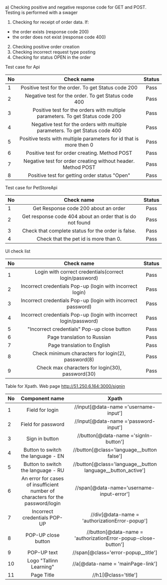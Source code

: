 a) Checking positive and negative response code for GET and POST.
Testing is performed with a swager
1.  Checking for receipt of order data. 
If:
* the order exists (response code 200)
* the order does not exist (response code 400)

2. Checking positive order creation 
3. Checking incorrect request type posting 
4. Checking for status OPEN in the order 

Test case for Api

| No  |                                  Check name                                   | Status | 
|-----|:-----------------------------------------------------------------------------:|:------:|
| 1   |              Positive test for the order. To get Status code 200              |  Pass  |
| 2   |              Negative test for the order. To get Status code 400              |  Pass  |
| 3   | Positive test for the orders with multiple parameters. To get Status code 200 |  Pass  |
| 4   | Negative test for the orders with multiple parameters. To get Status code 400 |  Pass  |
| 5   |      Positive tests with multiple parameters for id that is more then 0       |  Pass  |
| 6   |                 Positive test for order creating. Method POST                 |  Pass  |
| 7   |         Negative test for order creating without header. Method POST          |  Pass  |
| 8   |                 Positive test for getting order status "Open"                 |  Pass  |


Test case for PetStoreApi


| No  |                         Check name                         | Status | 
|-----|:----------------------------------------------------------:|:------:|
| 1   |            Get Response code 200 about an order            |  Pass  |
| 2   | Get  response code 404 about an order that is do not found |  Pass  |
| 3   |     Check that complete status for the order is false.     |  Pass  |
| 4   |           Check that the pet id is more than 0.            |  Pass  |


UI check list


| No  |                             Check name                             | Status | 
|-----|:------------------------------------------------------------------:|:------:|
| 1   |       Login with correct credentials(correct login/password)       |  Pass  |
| 2   |     Incorrect credentials Pop-up (login with incorrect login)      |  Pass  |
| 3   |    Incorrect credentials Pop-up (login with incorrect password)    |  Pass  |
| 4   | Incorrect credentials Pop-up (login with incorrect login/password) |  Pass  |
| 5   |            "Incorrect credentials" Pop-up close button             |  Pass  |
| 6   |                    Page translation to Russian                     |  Pass  |
| 7   |                    Page translation to English                     |  Pass  |
| 8   |         Check minimum characters for login(2), password(8)         |  Pass  |
| 9   |          Check max characters for login(30), password(30)          |  Pass  |



Table for Xpath. Web page http://51.250.6.164:3000/signin


| No  |                                 Component name                                 |                             Xpath                              | 
|-----|:------------------------------------------------------------------------------:|:--------------------------------------------------------------:|
| 1   |                                Field for login                                 |             //input[@data-name ='username-input']              |
| 2   |                               Field for password                               |             //input[@data-name ='password-input']              |
| 3   |                                 Sign in button                                 |             //button[@data-name ='signIn-button']              |
| 4   |                       Button to switch the language - EN                       |           //button[@class='language__button false']            |
| 5   |                       Button to switch the language - RU                       |  //button[@class='language__button language__button_active']   |
| 6   | An error for cases of insufficient number of characters for the password/login |           //span[@data-name='username-input-error']            |
| 7   |                          Incorrect credentials POP-UP                          |         //div[@data-name = 'authorizationError-popup']         |
| 8   |                              POP-UP close button                               | //button[@data-name = 'authorizationError-popup-close-button'] |
| 9   |                                  POP-UP text                                   |              //span[@class='error-popup__title']               |
| 10  |                            Logo "Tallinn Learning"                             |               //a[@data-name = 'mainPage-link']                |
| 11  |                                   Page Title                                   |                      //h1[@class='title']                      |